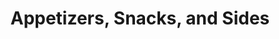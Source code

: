 ---
layout: category
title: Appetizers, Snacks, and Sides
category: [appetizers_snacks_and_sides]
---